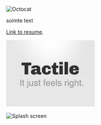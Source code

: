 
![Octocat](https://github.githubassets.com/images/icons/emoji/octocat.png)

soimte text

[Link to resume](./2024-05-15_resume.md).



![Thumbnail of Tactile](thumbnail.png)

![Splash screen](eae-1.png)

